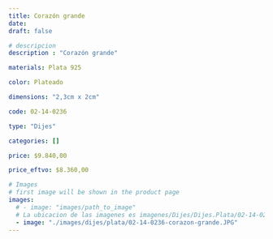```yaml
---
title: Corazón grande
date: 
draft: false

# descripcion
description : "Corazón grande"

materials: Plata 925

color: Plateado

dimensions: "2,3cm x 2cm"

code: 02-14-0236

type: "Dijes"

categories: []

price: $9.840,00

price_eftvo: $8.360,00

# Images
# first image will be shown in the product page
images:
  # - image: "images/path_to_image"
  # La ubicacion de las imagenes es imagenes/Dijes/Dijes.Plata/02-14-0236-corazon-grande
  - image: "./images/dijes/plata/02-14-0236-corazon-grande.JPG"
---
```

